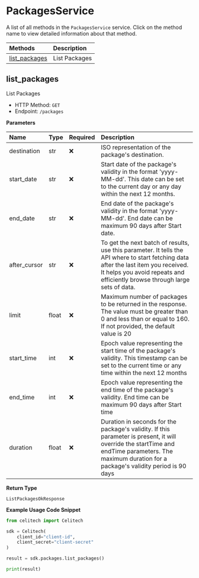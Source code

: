 # PackagesService

A list of all methods in the `PackagesService` service. Click on the method name to view detailed information about that method.

| Methods                         | Description   |
| :------------------------------ | :------------ |
| [list_packages](#list_packages) | List Packages |

## list_packages

List Packages

- HTTP Method: `GET`
- Endpoint: `/packages`

**Parameters**

| Name         | Type  | Required | Description                                                                                                                                                                                                         |
| :----------- | :---- | :------- | :------------------------------------------------------------------------------------------------------------------------------------------------------------------------------------------------------------------ |
| destination  | str   | ❌       | ISO representation of the package's destination.                                                                                                                                                                    |
| start_date   | str   | ❌       | Start date of the package's validity in the format 'yyyy-MM-dd'. This date can be set to the current day or any day within the next 12 months.                                                                      |
| end_date     | str   | ❌       | End date of the package's validity in the format 'yyyy-MM-dd'. End date can be maximum 90 days after Start date.                                                                                                    |
| after_cursor | str   | ❌       | To get the next batch of results, use this parameter. It tells the API where to start fetching data after the last item you received. It helps you avoid repeats and efficiently browse through large sets of data. |
| limit        | float | ❌       | Maximum number of packages to be returned in the response. The value must be greater than 0 and less than or equal to 160. If not provided, the default value is 20                                                 |
| start_time   | int   | ❌       | Epoch value representing the start time of the package's validity. This timestamp can be set to the current time or any time within the next 12 months                                                              |
| end_time     | int   | ❌       | Epoch value representing the end time of the package's validity. End time can be maximum 90 days after Start time                                                                                                   |
| duration     | float | ❌       | Duration in seconds for the package's validity. If this parameter is present, it will override the startTime and endTime parameters. The maximum duration for a package's validity period is 90 days                |

**Return Type**

`ListPackagesOkResponse`

**Example Usage Code Snippet**

```python
from celitech import Celitech

sdk = Celitech(
    client_id="client-id",
    client_secret="client-secret"
)

result = sdk.packages.list_packages()

print(result)
```
